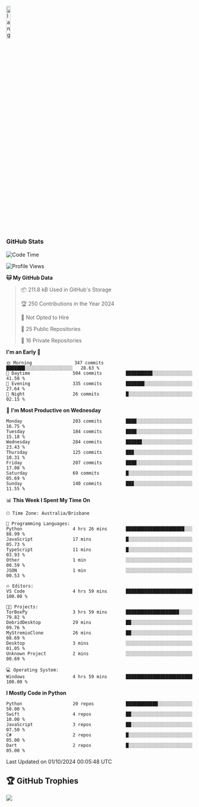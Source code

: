 <p align="left"><img width=15%" src="https://github.com/alansmathew/alansmathew/raw/master/lang.gif" alt="lang image here" /></p>

# <h3 align="left">GitHub Stats</h3>

<!--START_SECTION:waka-->
![Code Time](http://img.shields.io/badge/Code%20Time-461%20hrs%2040%20mins-blue)

![Profile Views](http://img.shields.io/badge/Profile%20Views-1-blue)

**🐱 My GitHub Data** 

> 📦 211.8 kB Used in GitHub's Storage 
 > 
> 🏆 250 Contributions in the Year 2024
 > 
> 🚫 Not Opted to Hire
 > 
> 📜 25 Public Repositories 
 > 
> 🔑 16 Private Repositories 
 > 
**I'm an Early 🐤** 

```text
🌞 Morning                347 commits         ███████░░░░░░░░░░░░░░░░░░   28.63 % 
🌆 Daytime                504 commits         ██████████░░░░░░░░░░░░░░░   41.58 % 
🌃 Evening                335 commits         ███████░░░░░░░░░░░░░░░░░░   27.64 % 
🌙 Night                  26 commits          █░░░░░░░░░░░░░░░░░░░░░░░░   02.15 % 
```
📅 **I'm Most Productive on Wednesday** 

```text
Monday                   203 commits         ████░░░░░░░░░░░░░░░░░░░░░   16.75 % 
Tuesday                  184 commits         ████░░░░░░░░░░░░░░░░░░░░░   15.18 % 
Wednesday                284 commits         ██████░░░░░░░░░░░░░░░░░░░   23.43 % 
Thursday                 125 commits         ███░░░░░░░░░░░░░░░░░░░░░░   10.31 % 
Friday                   207 commits         ████░░░░░░░░░░░░░░░░░░░░░   17.08 % 
Saturday                 69 commits          █░░░░░░░░░░░░░░░░░░░░░░░░   05.69 % 
Sunday                   140 commits         ███░░░░░░░░░░░░░░░░░░░░░░   11.55 % 
```


📊 **This Week I Spent My Time On** 

```text
🕑︎ Time Zone: Australia/Brisbane

💬 Programming Languages: 
Python                   4 hrs 26 mins       ██████████████████████░░░   88.99 % 
JavaScript               17 mins             █░░░░░░░░░░░░░░░░░░░░░░░░   05.73 % 
TypeScript               11 mins             █░░░░░░░░░░░░░░░░░░░░░░░░   03.93 % 
Other                    1 min               ░░░░░░░░░░░░░░░░░░░░░░░░░   00.59 % 
JSON                     1 min               ░░░░░░░░░░░░░░░░░░░░░░░░░   00.53 % 

🔥 Editors: 
VS Code                  4 hrs 59 mins       █████████████████████████   100.00 % 

🐱‍💻 Projects: 
TorBoxPy                 3 hrs 59 mins       ████████████████████░░░░░   79.82 % 
DebridDesktop            29 mins             ██░░░░░░░░░░░░░░░░░░░░░░░   09.76 % 
MyStremioClone           26 mins             ██░░░░░░░░░░░░░░░░░░░░░░░   08.69 % 
Desktop                  3 mins              ░░░░░░░░░░░░░░░░░░░░░░░░░   01.05 % 
Unknown Project          2 mins              ░░░░░░░░░░░░░░░░░░░░░░░░░   00.69 % 

💻 Operating System: 
Windows                  4 hrs 59 mins       █████████████████████████   100.00 % 
```

**I Mostly Code in Python** 

```text
Python                   20 repos            ████████████░░░░░░░░░░░░░   50.00 % 
Swift                    4 repos             ██░░░░░░░░░░░░░░░░░░░░░░░   10.00 % 
JavaScript               3 repos             ██░░░░░░░░░░░░░░░░░░░░░░░   07.50 % 
C#                       2 repos             █░░░░░░░░░░░░░░░░░░░░░░░░   05.00 % 
Dart                     2 repos             █░░░░░░░░░░░░░░░░░░░░░░░░   05.00 % 
```




 Last Updated on 01/10/2024 00:05:48 UTC
<!--END_SECTION:waka-->

## 🏆 GitHub Trophies

![](https://github-profile-trophy.vercel.app/?username=samh06&theme=discord&no-frame=true&no-bg=false&margin-w=4)
